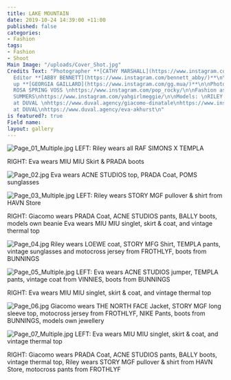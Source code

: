 ```yaml
---
title: LAKE MOUNTAIN
date: 2019-10-24 14:39:00 +11:00
published: false
categories:
- Fashion
tags:
- Fashion
- Shoot
Main Image: "/uploads/Cover_Shot.jpg"
Credits Text: "Photographer **[CATHY MARSHALL](https://www.instagram.com/cathylmarshall/)**\n\nFashion
  Editor **[ABBY BENNETT](https://www.instagram.com/bennett_abby/)**\n\nHair & Make
  up **[GEORGIA GAILLARD](https://www.instagram.com/gg.mua/)**\n\nPhoto assistant
  ROSA SPRING VOSS \nhttps://www.instagram.com/pop_rocky/\n\nFashion assistant MEG
  SUMMERS\nhttps://www.instagram.com/yahgirlmeggie/\n\nModels: \nRILEY at PEOPLE \nhttps://people.agency/\nhttps://www.instagram.com/ri13d/\nGIACOMO
  at DUVAL \nhttps://www.duval.agency/giacomo-dinatale\nhttps://www.instagram.com/modinatale/?hl=en\nEVA
  at DUVAL\nhttps://www.duval.agency/eva-akhurst\n"
is featured?: true
Field name: 
layout: gallery
---
```


![Page_01_Multiple.jpg](/uploads/Page_01_Multiple.jpg)
LEFT: Riley wears all RAF SIMONS X TEMPLA

RIGHT: Eva wears MIU MIU Skirt & PRADA boots

![Page_02.jpg](/uploads/Page_02.jpg)
 Eva wears ACNE STUDIOS top, PRADA Coat, POMS sunglasses 

![Page_03_Multiple.jpg](/uploads/Page_03_Multiple.jpg)
LEFT:  Riley wears STORY MGF pullover & shirt from HAVN Store 

RIGHT: Giacomo wears PRADA Coat, ACNE STUDIOS pants, BALLY boots, models own beanie
Eva wears MIU MIU singlet, skirt & coat, and vintage thermal top 

![Page_04.jpg](/uploads/Page_04.jpg)
Riley wears LOEWE coat, STORY MFG Shirt, TEMPLA pants, vintage sunglasses and motocross jersey from FROTHLYF, boots from BUNNINGS

![Page_05_Multiple.jpg](/uploads/Page_05_Multiple.jpg)
LEFT: Eva wears ACNE STUDIOS jumper, TEMPLA pants, vintage coat from VINNIES, boots from BUNNINGS

RIGHT: Eva wears MIU MIU singlet, skirt & coat, and vintage thermal top 

![Page_06.jpg](/uploads/Page_06.jpg)
Giacomo wears THE NORTH FACE Jacket, STORY MGF long sleeve top, motocross jersey from FROTHLYF, NIKE Pants, boots from BUNNINGS, models own jewellery 

![Page_07_Multiple.jpg](/uploads/Page_07_Multiple.jpg)
LEFT: Eva wears MIU MIU singlet, skirt & coat, and vintage thermal top 

RIGHT: Giacomo wears PRADA Coat, ACNE STUDIOS pants, BALLY boots, vintage thermal top,
Riley wears STORY MGF pullover & shirt from HAVN Store, motocross pants from FROTHLYF

